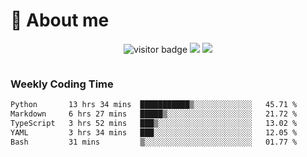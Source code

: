 <!-- ![](https://youpai.roccoshi.top/img/20200804214216.png) -->

# 🧐 About me
 
<p align="center">
<img src="https://visitor-badge.laobi.icu/badge?page_id=Lincest.Lincest&title=hits" alt="visitor badge"/>
<a href="mailto:imroccoshi@gmail.com"><img src="https://img.shields.io/badge/gmail-imroccoshi%40gmail.com-red"></a>
<a href="https://blog.roccoshi.top"><img src="https://img.shields.io/badge/blog-roccoshi-green"></a>
</p>

<div align="center">
  <img src="https://github-readme-stats.vercel.app/api?username=Lincest&show_icons=true&count_private=true&show_owner=true" alt="">
   <!-- <img src="https://github-readme-stats.vercel.app/api/wakatime?username=Moreality&v=2" alt=""/> -->
</div>

### Weekly Coding Time

<!--START_SECTION:waka-->

```txt
Python       13 hrs 34 mins  ███████████▒░░░░░░░░░░░░░   45.71 %
Markdown     6 hrs 27 mins   █████▒░░░░░░░░░░░░░░░░░░░   21.72 %
TypeScript   3 hrs 52 mins   ███▒░░░░░░░░░░░░░░░░░░░░░   13.02 %
YAML         3 hrs 34 mins   ███░░░░░░░░░░░░░░░░░░░░░░   12.05 %
Bash         31 mins         ▒░░░░░░░░░░░░░░░░░░░░░░░░   01.77 %
```

<!--END_SECTION:waka-->


